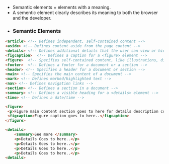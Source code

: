 - Semantic elements = elements with a meaning.
- A sementic element clearly describes its meaning to both the browser and the developer.
- ### Semantic Elements
```html
<article> <!-- Defines independent, self-contained content -->
<aside> <!-- Defines content aside from the page content -->
<details> <!-- Defines additional details that the user can view or hide -->
<figcaption>  <!-- Defines a caption for a <figure> element -->
<figure>  <!-- Specifies self-contained content, like illustrations, diagrams, code listings, etc -->
<footer>  <!-- Defines a footer for a document or a section -->
<header> <!-- Specifies a header for a document or section -->
<main> <!-- Specifies the main content of a document -->
<mark> <!-- Defines marked/highlighted text -->
<nav> <!-- Defines navigation links -->
<section> <!-- Defines a section in a document -->
<summary> <!-- Defines a visible heading for a <details> element -->
<time> <!-- Defines a date/time -->
```


```html
<figure>
 <p>Figure main content section goes to here for details description content.</p>
 <figcaption>Figure caption goes to here..</figcaption>
</figure>
```


```html
<details>
	<summary>See more </summary>
	<p>Details Goes to here..</p>
	<p>Details Goes to here..</p>
	<p>Details Goes to here..</p>
	<p>Details Goes to here..</p>
<details>
```

